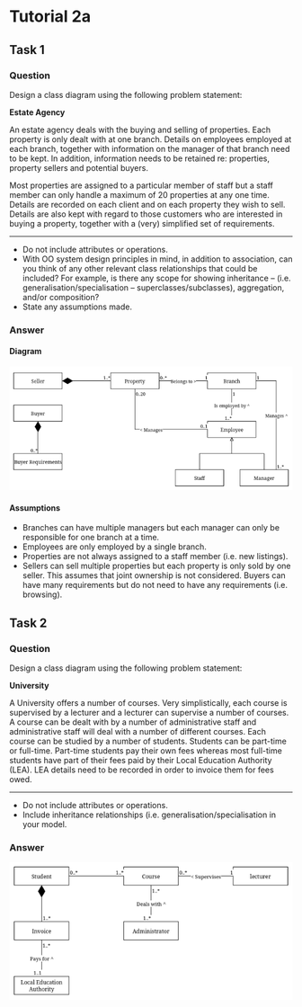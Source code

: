 # Tutorial 2a

## Task 1

### Question

Design a class diagram using the following problem statement:

**Estate Agency**

An estate agency deals with the buying and selling of properties. Each property is only dealt with at one
branch. Details on employees employed at each branch, together with information on the manager of that
branch need to be kept. In addition, information needs to be retained re: properties, property sellers and
potential buyers.

Most properties are assigned to a particular member of staff but a staff member can only handle a
maximum of 20 properties at any one time. Details are recorded on each client and on each property they
wish to sell. Details are also kept with regard to those customers who are interested in buying a property,
together with a (very) simplified set of requirements.

---

- Do not include attributes or operations.
- With OO system design principles in mind, in addition to association, can you think of any other relevant class relationships that could be included? For example, is there any scope for showing inheritance – (i.e. generalisation/specialisation – superclasses/subclasses), aggregation, and/or composition?
- State any assumptions made.

### Answer

#### Diagram

![Class Diagram for Estate Agency](./assets/2a1.drawio.png)

#### Assumptions

- Branches can have multiple managers but each manager can only be responsible for one branch at a time.
- Employees are only employed by a single branch.
- Properties are not always assigned to a staff member (i.e. new listings).
- Sellers can sell multiple properties but each property is only sold by one seller. This assumes that joint
  ownership is not considered.
  Buyers can have many requirements but do not need to have any requirements (i.e. browsing).


## Task 2

### Question

Design a class diagram using the following problem statement:

**University**

A University offers a number of courses. Very simplistically, each course is supervised by a lecturer and a
lecturer can supervise a number of courses. A course can be dealt with by a number of administrative staff
and administrative staff will deal with a number of different courses. Each course can be studied by a
number of students. Students can be part-time or full-time. Part-time students pay their own fees whereas
most full-time students have part of their fees paid by their Local Education Authority (LEA). LEA details
need to be recorded in order to invoice them for fees owed.

---

- Do not include attributes or operations.
- Include inheritance relationships (i.e. generalisation/specialisation in your model.

### Answer

![Class Diagram for University](./assets/2a2.drawio.png)
